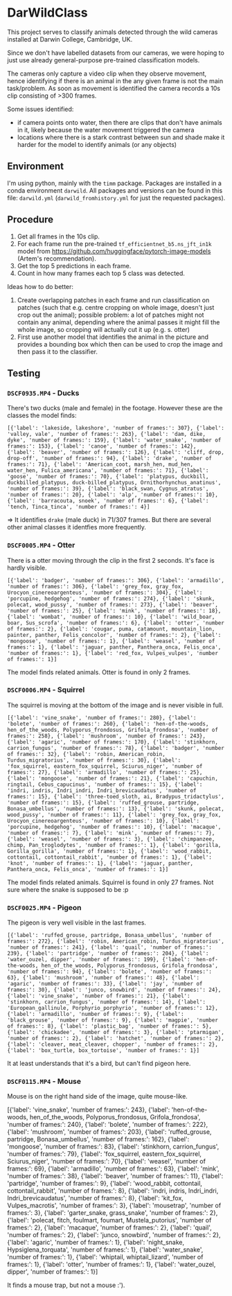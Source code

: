 # DarWildClass

This project serves to classify animals detected through the wild cameras installed at Darwin College, Cambridge, UK.

Since we don't have labelled datasets from our cameras, we were hoping to just use already general-purpose pre-trained classification models.

The cameras only capture a video clip when they observe movement, hence identifying if there is an animal in the any given frame is not the main task/problem. As soon as movement is identified the camera records a 10s clip consisting of >300 frames.

Some issues identified:

- if camera points onto water, then there are clips that don't have animals in it, likely because the water movement triggered the camera
- locations where there is a stark contrast between sun and shade make it harder for the model to identify animals (or any objects)

## Environment

I'm using python, mainly with the `timm` package. Packages are installed in a conda environment `darwild`. All packages and versions can be found in this file: `darwild.yml` (`darwild_fromhistory.yml` for just the requested packages).

## Procedure

1. Get all frames in the 10s clip.
2. For each frame run the pre-trained `tf_efficientnet_b5.ns_jft_in1k` model from https://github.com/huggingface/pytorch-image-models (Artem's recommendation).
3. Get the top 5 predictions in each frame.
4. Count in how many frames each top 5 class was detected.

Ideas how to do better:

1. Create overlapping patches in each frame and run classification on patches (such that e.g. centre cropping on whole image, doesn't just crop out the animal); possible problem: a lot of patches might not contain any animal, depending where the animal passes it might fill the whole image, so cropping will actually cut it up (e.g. s. otter)
2. First use another model that identifies the animal in the picture and provides a bounding box which then can be used to crop the image and then pass it to the classifier.

## Testing

### `DSCF0935.MP4` - Ducks

There's two ducks (male and female) in the footage. However these are the classes the model finds:

```{python}
[{'label': 'lakeside, lakeshore', 'number of frames:': 307}, {'label': 'valley, vale', 'number of frames:': 263}, {'label': 'dam, dike, dyke', 'number of frames:': 159}, {'label': 'water_snake', 'number of frames:': 153}, {'label': 'canoe', 'number of frames:': 142}, {'label': 'beaver', 'number of frames:': 126}, {'label': 'cliff, drop, drop-off', 'number of frames:': 94}, {'label': 'drake', 'number of frames:': 71}, {'label': 'American_coot, marsh_hen, mud_hen, water_hen, Fulica_americana', 'number of frames:': 71}, {'label': 'goose', 'number of frames:': 70}, {'label': 'platypus, duckbill, duckbilled_platypus, duck-billed_platypus, Ornithorhynchus_anatinus', 'number of frames:': 39}, {'label': 'black_swan, Cygnus_atratus', 'number of frames:': 20}, {'label': 'alp', 'number of frames:': 10}, {'label': 'barracouta, snoek', 'number of frames:': 6}, {'label': 'tench, Tinca_tinca', 'number of frames:': 4}]
```

=> It identifies `drake` (male duck) in 71/307 frames. But there are several other animal classes it identfies more frequently.

### `DSCF0005.MP4` - Otter

There is a otter moving through the clip in the first 2 seconds. It's face is hardly visible.

```{python}
[{'label': 'badger', 'number of frames:': 306}, {'label': 'armadillo', 'number of frames:': 306}, {'label': 'grey_fox, gray_fox, Urocyon_cinereoargenteus', 'number of frames:': 304}, {'label': 'porcupine, hedgehog', 'number of frames:': 274}, {'label': 'skunk, polecat, wood_pussy', 'number of frames:': 273}, {'label': 'beaver', 'number of frames:': 25}, {'label': 'mink', 'number of frames:': 18}, {'label': 'wombat', 'number of frames:': 10}, {'label': 'wild_boar, boar, Sus_scrofa', 'number of frames:': 6}, {'label': 'otter', 'number of frames:': 2}, {'label': 'cougar, puma, catamount, mountain_lion, painter, panther, Felis_concolor', 'number of frames:': 2}, {'label': 'mongoose', 'number of frames:': 1}, {'label': 'weasel', 'number of frames:': 1}, {'label': 'jaguar, panther, Panthera_onca, Felis_onca', 'number of frames:': 1}, {'label': 'red_fox, Vulpes_vulpes', 'number of frames:': 1}]
```

The model finds related animals. Otter is found in only 2 frames.

### `DSCF0006.MP4` - Squirrel

The squirrel is moving at the bottom of the image and is never visible in full.

```{python}
[{'label': 'vine_snake', 'number of frames:': 280}, {'label': 'bolete', 'number of frames:': 260}, {'label': 'hen-of-the-woods, hen_of_the_woods, Polyporus_frondosus, Grifola_frondosa', 'number of frames:': 258}, {'label': 'mushroom', 'number of frames:': 243}, {'label': 'agaric', 'number of frames:': 170}, {'label': 'stinkhorn, carrion_fungus', 'number of frames:': 78}, {'label': 'badger', 'number of frames:': 32}, {'label': 'robin, American_robin, Turdus_migratorius', 'number of frames:': 30}, {'label': 'fox_squirrel, eastern_fox_squirrel, Sciurus_niger', 'number of frames:': 27}, {'label': 'armadillo', 'number of frames:': 25}, {'label': 'mongoose', 'number of frames:': 21}, {'label': 'capuchin, ringtail, Cebus_capucinus', 'number of frames:': 15}, {'label': 'indri, indris, Indri_indri, Indri_brevicaudatus', 'number of frames:': 15}, {'label': 'three-toed_sloth, ai, Bradypus_tridactylus', 'number of frames:': 15}, {'label': 'ruffed_grouse, partridge, Bonasa_umbellus', 'number of frames:': 13}, {'label': 'skunk, polecat, wood_pussy', 'number of frames:': 11}, {'label': 'grey_fox, gray_fox, Urocyon_cinereoargenteus', 'number of frames:': 10}, {'label': 'porcupine, hedgehog', 'number of frames:': 10}, {'label': 'macaque', 'number of frames:': 7}, {'label': 'mink', 'number of frames:': 7}, {'label': 'weasel', 'number of frames:': 3}, {'label': 'chimpanzee, chimp, Pan_troglodytes', 'number of frames:': 1}, {'label': 'gorilla, Gorilla_gorilla', 'number of frames:': 1}, {'label': 'wood_rabbit, cottontail, cottontail_rabbit', 'number of frames:': 1}, {'label': 'knot', 'number of frames:': 1}, {'label': 'jaguar, panther, Panthera_onca, Felis_onca', 'number of frames:': 1}]
```

The model finds related animals. Squirrel is found in only 27 frames. Not sure where the snake is supposed to be :p

### `DSCF0025.MP4` - Pigeon

The pigeon is very well visible in the last frames.

```{python}
[{'label': 'ruffed_grouse, partridge, Bonasa_umbellus', 'number of frames:': 272}, {'label': 'robin, American_robin, Turdus_migratorius', 'number of frames:': 241}, {'label': 'quail', 'number of frames:': 239}, {'label': 'partridge', 'number of frames:': 204}, {'label': 'water_ouzel, dipper', 'number of frames:': 199}, {'label': 'hen-of-the-woods, hen_of_the_woods, Polyporus_frondosus, Grifola_frondosa', 'number of frames:': 94}, {'label': 'bolete', 'number of frames:': 63}, {'label': 'mushroom', 'number of frames:': 48}, {'label': 'agaric', 'number of frames:': 33}, {'label': 'jay', 'number of frames:': 30}, {'label': 'junco, snowbird', 'number of frames:': 24}, {'label': 'vine_snake', 'number of frames:': 21}, {'label': 'stinkhorn, carrion_fungus', 'number of frames:': 14}, {'label': 'European_gallinule, Porphyrio_porphyrio', 'number of frames:': 12}, {'label': 'armadillo', 'number of frames:': 9}, {'label': 'black_grouse', 'number of frames:': 9}, {'label': 'magpie', 'number of frames:': 8}, {'label': 'plastic_bag', 'number of frames:': 5}, {'label': 'chickadee', 'number of frames:': 3}, {'label': 'ptarmigan', 'number of frames:': 2}, {'label': 'hatchet', 'number of frames:': 2}, {'label': 'cleaver, meat_cleaver, chopper', 'number of frames:': 2}, {'label': 'box_turtle, box_tortoise', 'number of frames:': 1}]
```

It at least understands that it's a bird, but can't find pigeon here.

### `DSCF0115.MP4` - Mouse

Mouse is on the right hand side of the image, quite mouse-like.

[{'label': 'vine_snake', 'number of frames:': 243}, {'label': 'hen-of-the-woods, hen_of_the_woods, Polyporus_frondosus, Grifola_frondosa', 'number of frames:': 240}, {'label': 'bolete', 'number of frames:': 222}, {'label': 'mushroom', 'number of frames:': 203}, {'label': 'ruffed_grouse, partridge, Bonasa_umbellus', 'number of frames:': 162}, {'label': 'mongoose', 'number of frames:': 83}, {'label': 'stinkhorn, carrion_fungus', 'number of frames:': 79}, {'label': 'fox_squirrel, eastern_fox_squirrel, Sciurus_niger', 'number of frames:': 70}, {'label': 'weasel', 'number of frames:': 69}, {'label': 'armadillo', 'number of frames:': 63}, {'label': 'mink', 'number of frames:': 38}, {'label': 'beaver', 'number of frames:': 11}, {'label': 'partridge', 'number of frames:': 9}, {'label': 'wood_rabbit, cottontail, cottontail_rabbit', 'number of frames:': 8}, {'label': 'indri, indris, Indri_indri, Indri_brevicaudatus', 'number of frames:': 8}, {'label': 'kit_fox, Vulpes_macrotis', 'number of frames:': 3}, {'label': 'mousetrap', 'number of frames:': 3}, {'label': 'garter_snake, grass_snake', 'number of frames:': 2}, {'label': 'polecat, fitch, foulmart, foumart, Mustela_putorius', 'number of frames:': 2}, {'label': 'macaque', 'number of frames:': 2}, {'label': 'quail', 'number of frames:': 2}, {'label': 'junco, snowbird', 'number of frames:': 2}, {'label': 'agaric', 'number of frames:': 1}, {'label': 'night_snake, Hypsiglena_torquata', 'number of frames:': 1}, {'label': 'water_snake', 'number of frames:': 1}, {'label': 'whiptail, whiptail_lizard', 'number of frames:': 1}, {'label': 'otter', 'number of frames:': 1}, {'label': 'water_ouzel, dipper', 'number of frames:': 1}]

It finds a mouse trap, but not a mouse :').